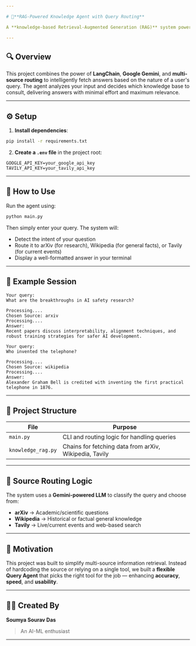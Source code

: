 ```yaml
---

# 🧠**RAG-Powered Knowledge Agent with Query Routing**

A **knowledge-based Retrieval-Augmented Generation (RAG)** system powered by a **Query Agent** that smartly routes user questions to the most relevant source — **arXiv**, **Wikipedia**, or **Tavily** — for accurate and contextual answers.

---
```


## 🔍 Overview

This project combines the power of **LangChain**, **Google Gemini**, and **multi-source routing** to intelligently fetch answers based on the nature of a user's query. The agent analyzes your input and decides which knowledge base to consult, delivering answers with minimal effort and maximum relevance.

---

## ⚙️ Setup

1. **Install dependencies**:

```bash
pip install -r requirements.txt
```

2. **Create a `.env` file** in the project root:

```
GOOGLE_API_KEY=your_google_api_key
TAVILY_API_KEY=your_tavily_api_key
```

---

## 🚀 How to Use

Run the agent using:

```bash
python main.py
```

Then simply enter your query. The system will:

* Detect the intent of your question
* Route it to arXiv (for research), Wikipedia (for general facts), or Tavily (for current events)
* Display a well-formatted answer in your terminal

---

## 💬 Example Session

```
Your query:
What are the breakthroughs in AI safety research?

Processing....
Chosen Source: arxiv
Processing....
Answer:
Recent papers discuss interpretability, alignment techniques, and robust training strategies for safer AI development.
```

```
Your query:
Who invented the telephone?

Processing....
Chosen Source: wikipedia
Processing....
Answer:
Alexander Graham Bell is credited with inventing the first practical telephone in 1876.
```

---

## 🧩 Project Structure

| File               | Purpose                                                |
| ------------------ | ------------------------------------------------------ |
| `main.py`          | CLI and routing logic for handling queries             |
| `knowledge_rag.py` | Chains for fetching data from arXiv, Wikipedia, Tavily |

---

## 🤖 Source Routing Logic

The system uses a **Gemini-powered LLM** to classify the query and choose from:

* **arXiv** → Academic/scientific questions
* **Wikipedia** → Historical or factual general knowledge
* **Tavily** → Live/current events and web-based search

---

## 🎯 Motivation

This project was built to simplify multi-source information retrieval. Instead of hardcoding the source or relying on a single tool, we built a **flexible Query Agent** that picks the right tool for the job — enhancing **accuracy**, **speed**, and **usability**.

---

## 👨‍💻 Created By

**Soumya Sourav Das**

> An AI-ML enthusiast
---

